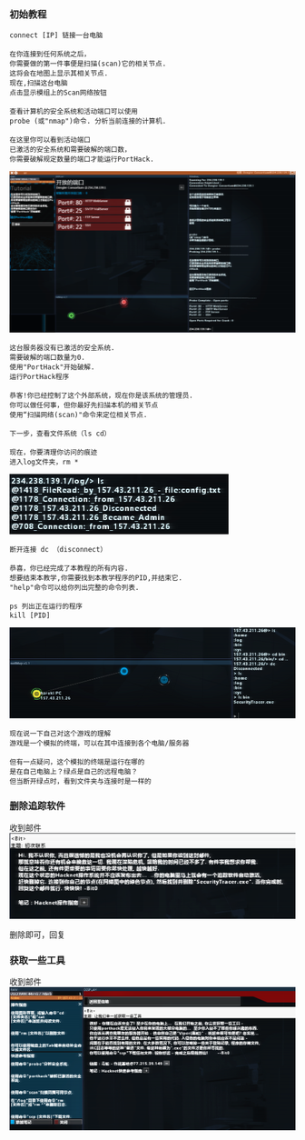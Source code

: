 

### 初始教程
```
connect [IP] 链接一台电脑

在你连接到任何系统之后，
你需要做的第一件事便是扫描(scan)它的相关节点.
这将会在地图上显示其相关节点.
现在,扫描这台电脑
点击显示模组上的Scan网络按钮

查看计算机的安全系统和活动端口可以使用
probe (或"nmap")命令. 分析当前连接的计算机.

在这里你可以看到活动端口
已激活的安全系统和需要破解的端口数，
你需要破解规定数量的端口才能运行PortHack.
```
![](assets/Pasted%20image%2020240806172440.png)
```
这台服务器没有已激活的安全系统.
需要破解的端口数量为0.
使用"PortHack"开始破解.
运行PortHack程序

恭客!你已经控制了这个外部系统，现在你是该系统的管理员.
你可以做任何事，但你最好先扫描本机的相关节点
使用“扫描网络(scan)"命令来定位相关节点.

下一步，查看文件系统（ls cd）

现在，你要清理你访问的痕迹
进入log文件夹，rm *
```
![](assets/Pasted%20image%2020240806173219.png)
```
断开连接 dc （disconnect）

恭喜，你已经完成了本教程的所有内容.
想要结束本教学,你需要找到本教学程序的PID,并结束它.
"help"命令可以给你列出完整的命令列表.

ps 列出正在运行的程序
kill [PID]
```

![](assets/Pasted%20image%2020240806174102.png)
```
现在说一下自己对这个游戏的理解
游戏是一个模拟的终端，可以在其中连接到各个电脑/服务器

但有一点疑问，这个模拟的终端是运行在哪的
是在自己电脑上？绿点是自己的远程电脑？
但当断开绿点时，看到文件夹与连接时是一样的
```


### 删除追踪软件
收到邮件
![](assets/Pasted%20image%2020240806175222.png)

删除即可，回复

### 获取一些工具
收到邮件
![](assets/Pasted%20image%2020240806175508.png)




